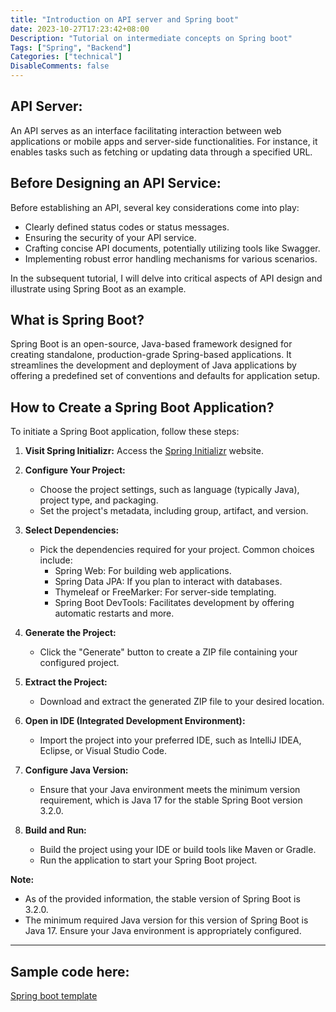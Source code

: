 ```yaml
---
title: "Introduction on API server and Spring boot"
date: 2023-10-27T17:23:42+08:00
Description: "Tutorial on intermediate concepts on Spring boot"
Tags: ["Spring", "Backend"]
Categories: ["technical"]
DisableComments: false
---
```


## API Server: 
An API serves as an interface facilitating interaction between web applications or mobile apps and server-side functionalities. For instance, it enables tasks such as fetching or updating data through a specified URL.

## Before Designing an API Service: 
Before establishing an API, several key considerations come into play:

- Clearly defined status codes or status messages.
- Ensuring the security of your API service.
- Crafting concise API documents, potentially utilizing tools like Swagger.
- Implementing robust error handling mechanisms for various scenarios.

In the subsequent tutorial, I will delve into critical aspects of API design and illustrate using Spring Boot as an example.

## What is Spring Boot? 
Spring Boot is an open-source, Java-based framework designed for creating standalone, production-grade Spring-based applications. It streamlines the development and deployment of Java applications by offering a predefined set of conventions and defaults for application setup.

## How to Create a Spring Boot Application?

To initiate a Spring Boot application, follow these steps:

1. **Visit Spring Initializr:**
   Access the [Spring Initializr](https://start.spring.io/) website.

2. **Configure Your Project:**
   - Choose the project settings, such as language (typically Java), project type, and packaging.
   - Set the project's metadata, including group, artifact, and version.

3. **Select Dependencies:**
   - Pick the dependencies required for your project. Common choices include:
     - Spring Web: For building web applications.
     - Spring Data JPA: If you plan to interact with databases.
     - Thymeleaf or FreeMarker: For server-side templating.
     - Spring Boot DevTools: Facilitates development by offering automatic restarts and more.

4. **Generate the Project:**
   - Click the "Generate" button to create a ZIP file containing your configured project.

5. **Extract the Project:**
   - Download and extract the generated ZIP file to your desired location.

6. **Open in IDE (Integrated Development Environment):**
   - Import the project into your preferred IDE, such as IntelliJ IDEA, Eclipse, or Visual Studio Code.

7. **Configure Java Version:**
   - Ensure that your Java environment meets the minimum version requirement, which is Java 17 for the stable Spring Boot version 3.2.0.

8. **Build and Run:**
   - Build the project using your IDE or build tools like Maven or Gradle.
   - Run the application to start your Spring Boot project.

**Note:**
- As of the provided information, the stable version of Spring Boot is 3.2.0.
- The minimum required Java version for this version of Spring Boot is Java 17. Ensure your Java environment is appropriately configured.

---
## Sample code here: 
[Spring boot template](https://github.com/victorlikecode/Spring-boot-template)
